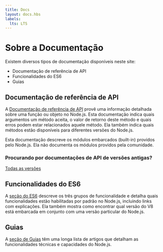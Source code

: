 ```yaml
---
title: Docs
layout: docs.hbs
labels:
  lts: LTS
---
```


# Sobre a Documentação

Existem diversos tipos de documentação disponíveis neste site:

- Documentação de referência de API
- Funcionalidades do ES6
- Guias

## Documentação de referência de API

A [Documentação de referência de API](https://nodejs.org/api/) provê uma informação detalhada sobre uma função ou objeto no Node.js. Esta documentação indica quais argumentos um método aceita, o valor de retorno deste método e quais erros podem estar relacionados aquele método. Ela também indica quais métodos estão disponíveis para diferentes versões do Node.js.

Esta documentação descreve os módulos embarcados (built-in) providos pelo Node.js. Ela não documenta os módulos providos pela comunidade.

<div class="highlight-box">

### Procurando por documentações de API de versões antigas?

<NodeApiVersionLinks />

[Todas as versões](https://nodejs.org/docs/)

</div>

## Funcionalidades do ES6

A [seção do ES6](/pt-br/docs/es6/) descreve os três grupos de funcionalidade e detalha quais funcionalidades estão habilitadas por padrão no Node.js, incluindo links com explicações. Ela também mostra como encontrar qual versão do V8 está embarcada em conjunto com uma versão particular do Node.js.

## Guias

A [seção de Guias](/pt-br/docs/guides/) têm uma longa lista de artigos que detalham as funcionalidades técnicas e capacidades do Node.js.
